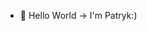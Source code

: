 - 🌱 Hello World -> I'm Patryk:)

<!---
Cpat00001/Cpat00001 is a ✨ special ✨ repository because its `README.md` (this file) appears on your GitHub profile.
You can click the Preview link to take a look at your changes.
--->
